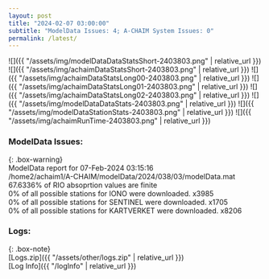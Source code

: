 ```yaml
---
layout: post
title: "2024-02-07 03:00:00"
subtitle: "ModelData Issues: 4; A-CHAIM System Issues: 0"
permalink: /latest/
---
```


![]({{ "/assets/img/modelDataDataStatsShort-2403803.png" | relative_url }})
![]({{ "/assets/img/achaimDataStatsShort-2403803.png" | relative_url }})
![]({{ "/assets/img/achaimDataStatsLong00-2403803.png" | relative_url }})
![]({{ "/assets/img/achaimDataStatsLong01-2403803.png" | relative_url }})
![]({{ "/assets/img/achaimDataStatsLong02-2403803.png" | relative_url }})
![]({{ "/assets/img/modelDataDataStats-2403803.png" | relative_url }})
![]({{ "/assets/img/modelDataStationStats-2403803.png" | relative_url }})
![]({{ "/assets/img/achaimRunTime-2403803.png" | relative_url }})


### ModelData Issues:  
  
{: .box-warning}  
 ModelData report for 07-Feb-2024 03:15:16   
 /home2/achaim1/A-CHAIM/modelData/2024/038/03/modelData.mat   
 67.6336% of RIO absoprtion values are finite   
 0% of all possible stations for IONO were downloaded. x3985   
 0% of all possible stations for SENTINEL were downloaded. x1705   
 0% of all possible stations for KARTVERKET were downloaded. x8206   
  


### Logs:  
  
{: .box-note}  
[Logs.zip]({{ "/assets/other/logs.zip" | relative_url }})  
[Log Info]({{ "/logInfo" | relative_url }})  
